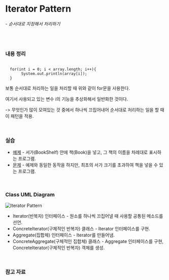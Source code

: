 # Iterator Pattern
###### - 순서대로 지정해서 처리하기
<br />

### 내용 정리
<pre><code>
  for(int i = 0; i < array.length; i++){ 
       System.out.println(array[i]);
  }
</code></pre>
보통 순서대로 처리하는 일을 처리할 때 위와 같이 for문을 사용한다.

여기서 사용되고 있는 변수 i의 기능을 추상화해서 일반화한 것이다.

-> 무엇인가 많이 모여있는 것 중에서 하나씩 끄집어내어 순서대로 처리하는 일을 할 때 이 패턴을 적용.

<br />

### 실습
* [예제](./Iterator_Sample) - 서가(BookShelf) 안에 책(Book)을 넣고, 그 책의 이름을 차례대로 표시하는 프로그램.
* [문제](./Iterator_A1) - 예제와 동일한 동작을 하지만, 최초의 서가 크기를 초과하여 책을 넣을 수 있는 프로그램.

<br />

### Class UML Diagram
![Iterator Pattern](https://user-images.githubusercontent.com/35367660/117099272-b43f6b00-adab-11eb-9d85-cffd9a4a7641.png)

* Iterator(반복자) 인터페이스 - 원소를 하나씩 끄집어낼 때 사용할 공통된 메소드를 선언.
* ConcreteIterator(구체적인 반복자) 클래스 - Iterator 인터페이스를 구현.
* Aggregate(집합체) 인터페이스 - Iterator를 만들어냄.
* ConcreteAggregate(구체적인 집합체) 클래스 - Aggregate 인터페이스를 구현, ConcreteIterator(구체적인 반복자) 객체를 생성.
<br />

### 참고 자료
